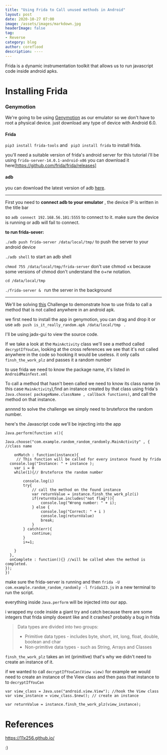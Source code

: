 ```yaml
---
title: "Using Frida to Call unused methods in Android"
layout: post
date: 2020-10-27 07:00
image: /assets/images/markdown.jpg
headerImage: false
tag:
- Reverse
category: blog
author: coreflood
description: ----
---
```


Frida is a dynamic instrumentation toolkit that allows us to run javascript code inside android apks.


# Installing Frida

### Genymotion
We're going to be using [Genymotion](https://www.genymotion.com/download/) as our emulator so we don't have to root a physical device. just download any type of device with Android 6.0.


#### Frida
``` pip3 install frida-tools ``` and ``` pip3 install frida``` to install frida.

you'll need a suitable version of frida's android server for this tutorial i'll be using ```frida-server-14.0.1-android-x86``` you can download it here[https://github.com/frida/frida/releases]

#### adb
you can download the latest version of adb [here](https://www.xda-developers.com/install-adb-windows-macos-linux/).

--- 

First you need to **connect adb to your emulator** , the device IP is written in the title bar

so ```adb connect 192.168.56.101:5555``` to connect to it. make sure the device is running or adb will fail to connect.

**to run frida-sever:** 

``` ./adb push frida-server /data/local/tmp/ ``` to push the server to your android device

``` ./adb shell ```  to start an adb shell

``` chmod 755 /data/local/tmp/frida-server ```
don't use chmod +x because some versions of chmod don't understand the o+rw notation.

```cd /data/local/tmp ``` 

```./frida-server & ``` run the server in the background

---

We'll be solving [this](https://github.com/AlyaGomaa/blog/blob/gh-pages/_posts/frida-challenge/is_it_really_random.apk) Challenge to demonstrate how to use frida to call a method that is not called anywhere in an android apk.

we first need to install the app in genymotion, you can drag and drop it or use ``` adb push is_it_really_random.apk /data/local/tmp  ``` .

I'll be using jadx-gui to view the source code.

If we take a look at the ```MainActivity``` class we'll see a method called ```decryptIfYouCan```, looking at the cross references we see that it's not called anywhere in the code so hooking it would be useless. it only calls ```finsh_the_work_plz``` and passes it a random number

[](https://raw.githubusercontent.com/AlyaGomaa/blog/gh-pages/_posts/frida-challenge/usage.png)

to use frida we need to know the package name, it's listed in ```AndroidMainfest.xml``` 

[](https://raw.githubusercontent.com/AlyaGomaa/blog/gh-pages/_posts/frida-challenge/mainfest.png)

To call a method that hasn't been called we need to know its class name (in this case ```MainActivity```),find an instance created by that class using frida's ``` Java.choose( packageName.className , callback functions) ```, and call the method on that instance.

annnnd to solve the challenge we simply need to bruteforce the random number.

here's the Javascript code we'll be injecting into the app

```
Java.perform(function x(){

Java.choose("com.example.random_random_randomly.MainActivity" , { //class name

	onMatch : function(instance){
	 // This function will be called for every instance found by frida
  console.log("Instance: " + instance );
	var i = 0
	while(1){// Bruteforce the random number

		console.log(i)
		try{
			// call the method on the found instance
			var returnValue = instance.finsh_the_work_plz(i) 
			if(returnValue.includes("not flag")){
				console.log("Wrong number: " + i);
			} else {
				console.log("Correct: " + i )
				console.log(returnValue)
				break;
			}
		} catch(err){
			continue;
		}
		i+=1;
		
	}
  },
  onComplete : function(){} //will be called when the method is completed.
});
})
```

make sure the frida-server is running and then ``` frida -U com.example.random_random_randomly -l frida123.js ``` in a new terminal to run the script.

[](https://raw.githubusercontent.com/AlyaGomaa/blog/gh-pages/_posts/frida-challenge/flaag.png)

everything inside ```Java.perform``` will be injected into our app.

i wrapped my code inside a giant try and catch because there are some integers that frida simply doesnt like and it crashes? probably a bug in frida

> Data types are divided into two groups:
> - Primitive data types - includes byte, short, int, long, float, double, boolean and char
> - Non-primitive data types - such as String, Arrays and Classes 


```finsh_the_work_plz``` takes an int (primitive) that's why we didn't need to create an instance of it.

if we wanted to call ```decryptIfYouCan(View view)``` for example we would need to create an instance of the View class and then pass that instance to to ```decryptIfYouCan```

```
var view_class = Java.use("android.view.View"); //hook the View class
var view_instance = view_class.$new(); // create an instance

```
```
var returnValue = instance.finsh_the_work_plz(view_instance);
```

# References

https://11x256.github.io/

:)

